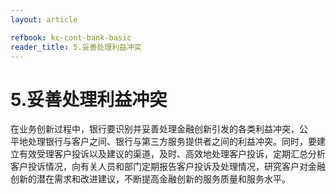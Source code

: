 ```yaml
---
layout: article

refbook: kc-cont-bank-basic
reader_title: 5.妥善处理利益冲突
---
```


# 5.妥善处理利益冲突

在业务创新过程中，银行要识别并妥善处理金融创新引发的各类利益冲突，公<br />
    平地处理银行与客户之间、银行与第三方服务提供者之间的利益冲突。同时，要建<br />
    立有效受理客户投诉以及建议的渠道，及时、高效地处理客户投诉，定期汇总分析<br />
    客户投诉情况，向有关人员和部门定期报告客户投诉及处理情况，研究客户对金融<br />
  创新的潜在需求和改进建议，不断提高金融创新的服务质量和服务水平。